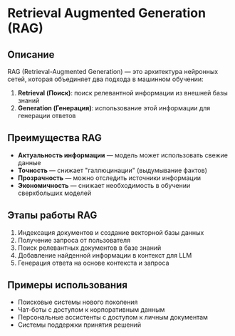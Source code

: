 # Retrieval Augmented Generation (RAG)

## Описание
RAG (Retrieval-Augmented Generation) — это архитектура нейронных сетей, которая объединяет 
два подхода в машинном обучении:

1. **Retrieval (Поиск)**: поиск релевантной информации из внешней базы знаний
2. **Generation (Генерация)**: использование этой информации для генерации ответов

## Преимущества RAG

- **Актуальность информации** — модель может использовать свежие данные
- **Точность** — снижает "галлюцинации" (выдумывание фактов)
- **Прозрачность** — можно отследить источники информации
- **Экономичность** — снижает необходимость в обучении сверхбольших моделей

## Этапы работы RAG

1. Индексация документов и создание векторной базы данных
2. Получение запроса от пользователя
3. Поиск релевантных документов в базе знаний
4. Добавление найденной информации в контекст для LLM
5. Генерация ответа на основе контекста и запроса

## Примеры использования

- Поисковые системы нового поколения
- Чат-боты с доступом к корпоративным данным
- Персональные ассистенты с доступом к личным документам
- Системы поддержки принятия решений